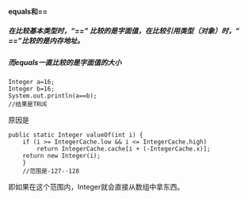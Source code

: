 #### equals和==
##### 在比较基本类型时，“==" 比较的是字面值，在比较引用类型（对象）时，“ ==”比较的是内存地址。
##### 而equals一直比较的是字面值的大小
```
Integer a=16;
Integer b=16;
System.out.println(a==b);
//结果是TRUE
```
原因是

```
public static Integer valueOf(int i) {
    if (i >= IntegerCache.low && i <= IntegerCache.high)
        return IntegerCache.cache[i + (-IntegerCache.x)];
    return new Integer(i);
    }
    //范围是-127--128

```
即如果在这个范围内，Integer就会直接从数组中拿东西。

